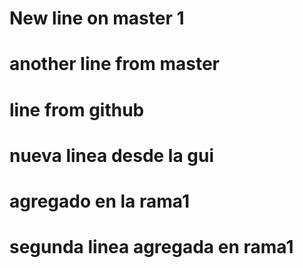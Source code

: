 # New line on master 1
# another line from master
# line from github

# nueva linea desde la gui
# agregado en la rama1
# segunda linea agregada en rama1


